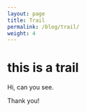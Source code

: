 ```yaml
---
layout: page
title: Trail
permalink: /blog/trail/
weight: 4
---
```


# this is a trail

Hi, can you see.

Thank you!
